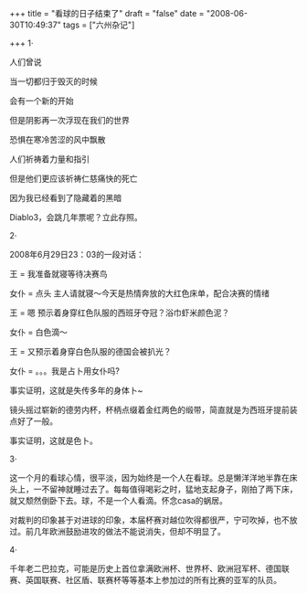 +++
title = "看球的日子结束了"
draft = "false"
date = "2008-06-30T10:49:37"
tags = ["六州杂记"]


+++
1·
  
人们曾说
  
当一切都归于毁灭的时候
  
会有一个新的开始
  
但是阴影再一次浮现在我们的世界
  
恐惧在寒冷苦涩的风中飘散
  
人们祈祷着力量和指引
  
但是他们更应该祈祷仁慈痛快的死亡
  
因为我已经看到了隐藏着的黑暗
  
Diablo3，会跳几年票呢？立此存照。
  
2·
  
2008年6月29日23：03的一段对话：
  
王 = 我准备就寝等待决赛鸟
  
女仆 = 点头 主人请就寝～今天是热情奔放的大红色床单，配合决赛的情绪
  
王 = 嗯 预示着身穿红色队服的西班牙夺冠？浴巾虾米颜色泥？
  
女仆 = 白色滴～
  
王 = 又预示着身穿白色队服的德国会被扒光？
  
女仆 = 。。。我是占卜用女仆吗?
  
事实证明，这就是失传多年的身体卜~
  
镜头摇过崭新的德劳内杯，杯柄点缀着金红两色的缎带，简直就是为西班牙提前装点好了一般。
  
事实证明，这就是色卜。
  
3·
  
这一个月的看球心情，很平淡，因为始终是一个人在看球。总是懒洋洋地半靠在床头上，一不留神就睡过去了。每每值得喝彩之时，猛地支起身子，刚拍了两下床，就又颓然倒卧下去。球，不是一个人看滴。怀念casa的蜗居。
  
对裁判的印象甚于对进球的印象，本届杯赛对越位吹得都很严，宁可吹掉，也不放过。前几年欧洲鼓励进攻的做法不能说消失，但却不明显了。
  
4·
  
千年老二巴拉克，可能是历史上首位拿满欧洲杯、世界杯、欧洲冠军杯、德国联赛、英国联赛、社区盾、联赛杯等等基本上参加过的所有比赛的亚军的队员。
